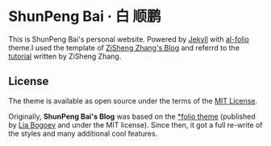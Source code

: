 # ShunPeng Bai · 白 顺鹏
This is ShunPeng Bai's personal website. Powered by <a href="http://jekyllrb.com/" target="_blank">Jekyll</a> with <a href="https://github.com/alshedivat/al-folio">al-folio</a> theme.I used the template of <a href="https://github.com/zishengz/zishengz.github.io">ZiSheng Zhang's Blog</a> and referrd to the <a href="https://zhuanlan.zhihu.com/p/613068160">tutorial</a> written by ZiSheng Zhang.

## License

The theme is available as open source under the terms of the [MIT License](https://github.com/alshedivat/al-folio/blob/master/LICENSE).

Originally, **ShunPeng Bai's Blog** was based on the [\*folio theme](https://github.com/bogoli/-folio) (published by [Lia Bogoev](https://liabogoev.com) and under the MIT license).
Since then, it got a full re-write of the styles and many additional cool features.
